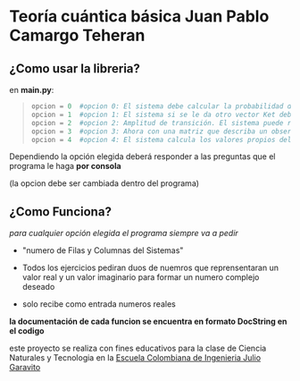 # Teoría cuántica básica Juan Pablo Camargo Teheran

## **¿Como usar la libreria?**

en **main.py**:

>```python
> opcion = 0  #opcion 0: El sistema debe calcular la probabilidad de encontrarlo en una posición en particular.
> opcion = 1  #opcion 1: El sistema si se le da otro vector Ket debe buscar la probabilidad de transitar del primer vector al segundo.
> opcion = 2  #opcion 2: Amplitud de transición. El sistema puede recibir dos vectores y calcular la probabilidad de transitar de el uno al otro después de hacer la observación
> opcion = 3  #opcion 3: Ahora con una matriz que describa un observable y un vector ket, el sistema revisa que la matriz sea hermitiana, y si lo es, calcula la media y la varianza del observable en el estado dado.
> opcion = 4  #opcion 4: El sistema calcula los valores propios del observable y la probabilidad de que el sistema transite a alguno de los vectores propios después de la observación.
> ```

Dependiendo la opción elegida deberá responder a las preguntas que el programa le haga **por consola**

(la opcion debe ser cambiada dentro del programa)

## **¿Como Funciona?**

*para cualquier opción elegida el programa siempre va a pedir*

* "numero de Filas y Columnas del Sistemas"                

* Todos los ejercicios pediran duos de nuemros que reprensentaran un valor real y un valor imaginario para formar un numero complejo deseado
  
* solo recibe como entrada numeros reales


**la documentación de cada funcion se encuentra en formato DocString en el codigo**

este proyecto se realiza con fines educativos para la clase de Ciencia Naturales y Tecnologia en la [Escuela Colombiana de Ingenieria Julio Garavito](https://www.escuelaing.edu.co/es/)
    